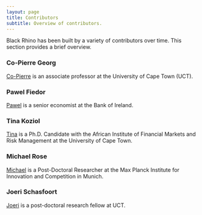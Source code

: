 ```yaml
---
layout: page
title: Contributors
subtitle: Overview of contributors.
---
```


Black Rhino has been built by a variety of contributors over time. This section provides a brief overview.

### Co-Pierre Georg
[Co-Pierre](https://cogeorg.github.io/) is an associate professor at the University of Cape Town (UCT).

### Pawel Fiedor
[Pawel](http://fiedor.eu/pawel/) is a senior economist at the Bank of Ireland.

### Tina Koziol
[Tina](https://t1nak.github.io/) is a Ph.D. Candidate with the African Institute of Financial Markets and Risk Management at the University of Cape Town.

### Michael Rose
[Michael](http://www.michael-e-ro.se/) is a Post-Doctoral Researcher at the Max Planck Institute for Innovation and Competition in Munich.

### Joeri Schasfoort
[Joeri](https://joerischasfoort.github.io/) is a post-doctoral research fellow at UCT.
